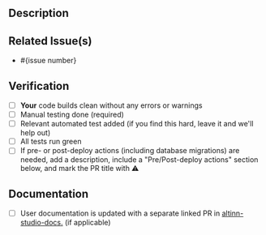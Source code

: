 <!--- Provide a general summary of your changes in the Title above -->

## Description
<!--- Describe your changes in detail -->

## Related Issue(s)
- #{issue number}

## Verification
- [ ] **Your** code builds clean without any errors or warnings
- [ ] Manual testing done (required)
- [ ] Relevant automated test added (if you find this hard, leave it and we'll help out)
- [ ] All tests run green
- [ ] If pre- or post-deploy actions (including database migrations) are needed, add a description, include a "Pre/Post-deploy actions" section below, and mark the PR title with ⚠️

## Documentation
- [ ] User documentation is updated with a separate linked PR in [altinn-studio-docs.](https://github.com/Altinn/altinn-studio-docs) (if applicable)